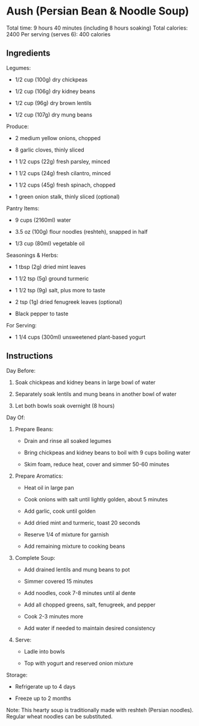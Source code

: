 # **Aush (Persian Bean & Noodle Soup)**

Total time: 9 hours 40 minutes (including 8 hours soaking) Total
calories: 2400 Per serving (serves 6): 400 calories

## **Ingredients**

Legumes:

-   1/2 cup (100g) dry chickpeas

-   1/2 cup (106g) dry kidney beans

-   1/2 cup (96g) dry brown lentils

-   1/2 cup (107g) dry mung beans

Produce:

-   2 medium yellow onions, chopped

-   8 garlic cloves, thinly sliced

-   1 1/2 cups (22g) fresh parsley, minced

-   1 1/2 cups (24g) fresh cilantro, minced

-   1 1/2 cups (45g) fresh spinach, chopped

-   1 green onion stalk, thinly sliced (optional)

Pantry Items:

-   9 cups (2160ml) water

-   3.5 oz (100g) flour noodles (reshteh), snapped in half

-   1/3 cup (80ml) vegetable oil

Seasonings & Herbs:

-   1 tbsp (2g) dried mint leaves

-   1 1/2 tsp (5g) ground turmeric

-   1 1/2 tsp (9g) salt, plus more to taste

-   2 tsp (1g) dried fenugreek leaves (optional)

-   Black pepper to taste

For Serving:

-   1 1/4 cups (300ml) unsweetened plant-based yogurt

## **Instructions**

Day Before:

1.  Soak chickpeas and kidney beans in large bowl of water

2.  Separately soak lentils and mung beans in another bowl of water

3.  Let both bowls soak overnight (8 hours)

Day Of:

1.  Prepare Beans:

    -   Drain and rinse all soaked legumes

    -   Bring chickpeas and kidney beans to boil with 9 cups boiling
        water

    -   Skim foam, reduce heat, cover and simmer 50-60 minutes

2.  Prepare Aromatics:

    -   Heat oil in large pan

    -   Cook onions with salt until lightly golden, about 5 minutes

    -   Add garlic, cook until golden

    -   Add dried mint and turmeric, toast 20 seconds

    -   Reserve 1/4 of mixture for garnish

    -   Add remaining mixture to cooking beans

3.  Complete Soup:

    -   Add drained lentils and mung beans to pot

    -   Simmer covered 15 minutes

    -   Add noodles, cook 7-8 minutes until al dente

    -   Add all chopped greens, salt, fenugreek, and pepper

    -   Cook 2-3 minutes more

    -   Add water if needed to maintain desired consistency

4.  Serve:

    -   Ladle into bowls

    -   Top with yogurt and reserved onion mixture

Storage:

-   Refrigerate up to 4 days

-   Freeze up to 2 months

Note: This hearty soup is traditionally made with reshteh (Persian
noodles). Regular wheat noodles can be substituted.
